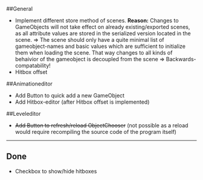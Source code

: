 
##General
- Implement different store method of scenes. **Reason:** Changes to GameObjects will not take effect on already existing/exported scenes,
	as all attribute values are stored in the serialized version located in the scene.
	=> The scene should only have a quite minimal list of gameobject-names and basic values which are sufficient to initialize them
		when loading the scene. That way changes to all kinds of behaivior of the gameobject is decoupled from the scene
			=> Backwards-compatability!
- Hitbox offset



##Animationeditor
- Add Button to quick add a new GameObject
- Add Hitbox-editor (after Hitbox offset is implemented)

##Leveleditor
- ~~Add Button to refresh/reload ObjectChooser~~ (not possible as a reload would require recompiling the source code of the program itself)



---

## Done
- Checkbox to show/hide hitboxes